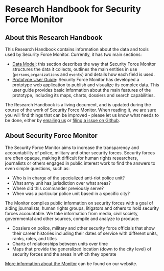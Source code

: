# Research Handbook for Security Force Monitor

## About this Research Handbook

This Research Handbook contains information about the data and tools used by Security Force Monitor. Currently, it has two main sections:

* [Data Model](/datamodel/README.md): this section describes the way that Security Force Monitor structures the data it collects, outlines the main entities in use \(`persons`,`organizations` and `events`\) and details how each field is used. 
* [Prototype User Guide](/userguide/README.md): Security Force Monitor has developed a prototype web application to publish and visualize its complex data. This user guide provides basic information about the main features of the prototype, including its maps, charts, dossiers and search capabilities.

The Research Handbook is a living document, and is updated during the course of the work of Security Force Monitor. When reading it, we are sure you will find things that can be improved - please let us know what needs to be done, either by [emailing us](mailto:info@securityforcemonitor.org) or [filing a issue on Github](https://github.com/security-force-monitor/sfm-research-handbook/issues).

## About Security Force Monitor

The Security Force Monitor aims to increase the transparency and accountability of police, military and other security forces. Security forces are often opaque, making it difficult for human rights researchers, journalists or others engaged in public interest work to find the answers to even simple questions, such as:

* Who is in charge of the specialized anti-riot police unit?
* What army unit has jurisdiction over what areas?
* Where did this commander previously serve?
* When was a particular police unit based in a specific city?

The Monitor compiles public information on security forces with a goal of aiding journalists, human rights groups, litigators and others to hold security forces accountable. We take information from media, civil society, governmental and other sources, compile and analyze to produce:

* Dossiers on police, military and other security force officials that show their career histories including their dates of service with different units, ranks, roles, and titles
* Charts of relationships between units over time
* Maps that provide the generalized location \(down to the city level\) of security forces and the areas in which they operate

[More information about the Monitor](https://securityforcemonitor.org) can be found on our website.

